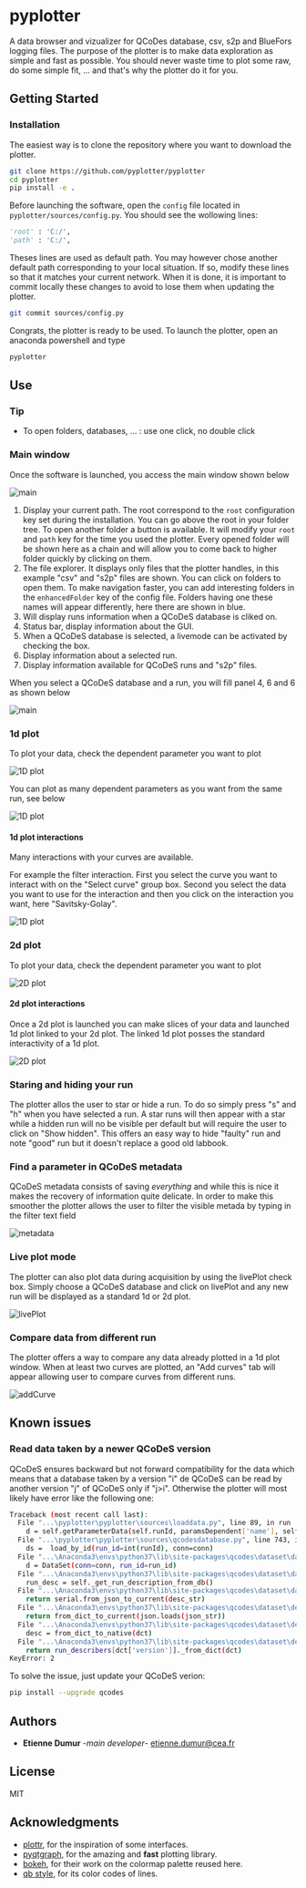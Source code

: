 # pyplotter

A data browser and vizualizer for QCoDes database, csv, s2p and BlueFors logging files. The purpose of the plotter is to make data exploration as simple and fast as possible. You should never waste time to plot some raw, do some simple fit, ... and that's why the plotter do it for you.


## Getting Started

### Installation

The easiest way is to clone the repository where you want to download the plotter.

```bash
git clone https://github.com/pyplotter/pyplotter
cd pyplotter
pip install -e .
```

Before launching the software, open the `config` file located in `pyplotter/sources/config.py`. You should see the wollowing lines:

```python
'root' : 'C:/',
'path' : 'C:/',
```

Theses lines are used as default path. You may however chose another default path corresponding to your local situation. If so, modify these lines so that it matches your current network. When it is done, it is important to commit locally these changes to avoid to lose them when updating the plotter.

```bash
git commit sources/config.py
```

Congrats, the plotter is ready to be used.
To launch the plotter, open an anaconda powershell and type

```bash
pyplotter
```

## Use

### Tip

* To open folders, databases, ... : use one click, no double click

### Main window

Once the software is launched, you access the main window shown below


![main](doc/main_03.png)

1. Display your current path. The root correspond to the `root` configuration key set during the installation. You can go above the root in your folder tree. To open another folder a button is available. It will modify your `root` and `path` key for the time you used the plotter. Every opened folder will be shown here as a chain and will allow you to come back to higher folder quickly by clicking on them.
2. The file explorer. It displays only files that the plotter handles, in this example "csv" and "s2p" files are shown. You can click on folders to open them. To make navigation faster, you can add interesting folders in the `enhancedFolder` key of the config file. Folders having one these names will appear differently, here there are shown in blue.
3. Will display runs information when a QCoDeS database is cliked on.
4. Status bar, display information about the GUI.
5. When a QCoDeS database is selected, a livemode can be activated by checking the box.
6. Display information about a selected run.
7. Display information available for QCoDeS runs and "s2p" files.

When you select a QCoDeS database and a run, you will fill panel 4, 6 and 6 as shown below

![main](doc/main_02.png)

### 1d plot

To plot your data, check the dependent parameter you want to plot

![1D plot](doc/main_04.gif)

You can plot as many dependent parameters as you want from the same run, see below

![1D plot](doc/main_05.png)

#### 1d plot interactions

Many interactions with your curves are available.

For example the filter interaction.
First you select the curve you want to interact with on the "Select curve" group box.
Second you select the data you want to use for the interaction and then you click on the interaction you want, here "Savitsky-Golay".

![1D plot](doc/plot_1d_02.gif)

### 2d plot

To plot your data, check the dependent parameter you want to plot

![2D plot](doc/main_05.gif)

#### 2d plot interactions

Once a 2d plot is launched you can make slices of your data and launched 1d plot linked to your 2d plot.
The linked 1d plot posses the standard interactivity of a 1d plot.

![2D plot](doc/plot_2d_02.gif)

### Staring and hiding your run

The plotter allos the user to star or hide a run.
To do so simply press "s" and "h" when you have selected a run.
A star runs will then appear with a star while a hidden run will no be visible per default but will require the user to click on "Show hidden".
This offers an easy way to hide "faulty" run and note "good" run but it doesn't replace a good old labbook.

### Find a parameter in QCoDeS metadata

QCoDeS metadata consists of saving *everything* and while this is nice it makes the recovery of information quite delicate.
In order to make this smoother the plotter allows the user to filter the visible metada by typing in the filter text field

![metadata](doc/main_06.gif)

### Live plot mode

The plotter can also plot data during acquisition by using the livePlot check box.
Simply choose a QCoDeS database and click on livePlot and any new run will be displayed as a standard 1d or 2d plot.

![livePlot](doc/livePlot_01.gif)

### Compare data from different run

The plotter offers a way to compare any data already plotted in a 1d plot window.
When at least two curves are plotted, an "Add curves" tab will appear allowing user to compare curves from different runs.

![addCurve](doc/addCurve_01.gif)


## Known issues

### Read data taken by a newer QCoDeS version

QCoDeS ensures backward but not forward compatibility for the data which means that a database taken by a version "i" de QCoDeS can be read by another version "j" of QCoDeS only if "j>i".
Otherwise the plotter will most likely have error like the following one:
```bash
Traceback (most recent call last):
  File "...\pyplotter\pyplotter\sources\loaddata.py", line 89, in run
    d = self.getParameterData(self.runId, paramsDependent['name'], self.signals.updateProgressBar, self.progressBarKey)
  File "...\pyplotter\pyplotter\sources\qcodesdatabase.py", line 743, in getParameterData
    ds =  load_by_id(run_id=int(runId), conn=conn)
  File "...\Anaconda3\envs\python37\lib\site-packages\qcodes\dataset\data_set.py", line 1228, in load_by_id
    d = DataSet(conn=conn, run_id=run_id)
  File "...\Anaconda3\envs\python37\lib\site-packages\qcodes\dataset\data_set.py", line 295, in __init__
    run_desc = self._get_run_description_from_db()
  File "...\Anaconda3\envs\python37\lib\site-packages\qcodes\dataset\data_set.py", line 559, in _get_run_description_from_db
    return serial.from_json_to_current(desc_str)
  File "...\Anaconda3\envs\python37\lib\site-packages\qcodes\dataset\descriptions\versioning\serialization.py", line 115, in from_json_to_current
    return from_dict_to_current(json.loads(json_str))
  File "...\Anaconda3\envs\python37\lib\site-packages\qcodes\dataset\descriptions\versioning\serialization.py", line 70, in from_dict_to_current
    desc = from_dict_to_native(dct)
  File "...\Anaconda3\envs\python37\lib\site-packages\qcodes\dataset\descriptions\versioning\serialization.py", line 63, in from_dict_to_native
    return run_describers[dct['version']]._from_dict(dct)
KeyError: 2
```

To solve the issue, just update your QCoDeS verion:
```bash
pip install --upgrade qcodes
```

## Authors

* **Etienne Dumur** -*main developer*- etienne.dumur@cea.fr

## License

MIT

## Acknowledgments

* [plottr](https://github.com/toolsforexperiments/plottr), for the inspiration of some interfaces.
* [pyqtgraph](http://www.pyqtgraph.org/), for the amazing and **fast** plotting library.
* [bokeh](https://github.com/bokeh/bokeh/blob/7cc500601cdb688c4b6b2153704097f3345dd91c/bokeh/palettes.py), for their work on the colormap palette reused here.
* [qb style](https://github.com/quantumblacklabs/qbstyles), for its color codes of lines.

